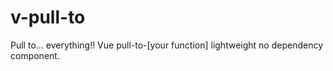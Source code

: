 # v-pull-to
Pull to... everything!! Vue pull-to-[your function] lightweight no dependency component.
